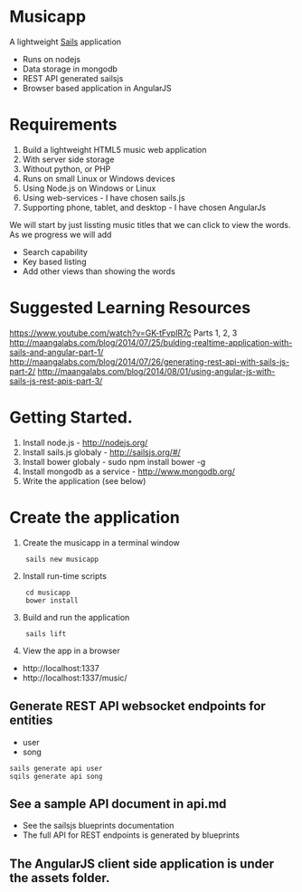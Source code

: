 # Musicapp

A lightweight [Sails](http://sailsjs.org) application
* Runs on nodejs
* Data storage in mongodb
* REST API generated sailsjs
* Browser based application in AngularJS

# Requirements

1. Build a lightweight HTML5 music web application
2. With server side storage
3. Without python, or PHP
4. Runs on small Linux or Windows devices
5. Using Node.js on Windows or Linux
6. Using web-services - I have chosen sails.js
7. Supporting phone, tablet, and desktop - I have chosen AngularJs

We will start by just lissting music titles that we can click to view the words.
As we progress we will add
* Search capability
* Key based listing
* Add other views than showing the words

# Suggested Learning Resources

https://www.youtube.com/watch?v=GK-tFvpIR7c
Parts 1, 2, 3
http://maangalabs.com/blog/2014/07/25/bulding-realtime-application-with-sails-and-angular-part-1/
http://maangalabs.com/blog/2014/07/26/generating-rest-api-with-sails-js-part-2/
http://maangalabs.com/blog/2014/08/01/using-angular-js-with-sails-js-rest-apis-part-3/


# Getting Started.

1. Install node.js - http://nodejs.org/
2. Install sails.js globaly - http://sailsjs.org/#/
3. Install bower globaly - sudo npm install bower -g
3. Install mongodb as a service - http://www.mongodb.org/
4. Write the application (see below)


# Create the application

1. Create the musicapp in a terminal window
```
	sails new musicapp
```

2. Install run-time scripts

```
	cd musicapp
	bower install
```

3. Build and run the application

```
	sails lift
```	

4. View the app in a browser
* http://localhost:1337
* http://localhost:1337/music/

## Generate REST API websocket endpoints for entities
* user
* song


```
sails generate api user
sqils generate api song

```

## See a sample API document in api.md
* See the sailsjs blueprints documentation
* The full API for REST endpoints is generated by blueprints


## The AngularJS client side application is under the assets folder.


